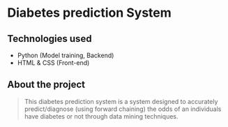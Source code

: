 # Diabetes prediction System

## Technologies used
- Python (Model training, Backend)
- HTML & CSS (Front-end)

## About the project
> This diabetes prediction system is a system designed to accurately predict/diagnose (using forward chaining)
> the odds of an individuals have diabetes or not through data mining techniques.